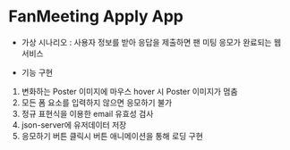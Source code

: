 # FanMeeting Apply App

- 가상 시나리오 : 사용자 정보를 받아 응답을 제출하면 팬 미팅 응모가 완료되는 웹 서비스

- 기능 구현

1. 변화하는 Poster 이미지에 마우스 hover 시 Poster 이미지가 멈춤
2. 모든 폼 요소를 입력하지 않으면 응모하기 불가
3. 정규 표현식을 이용한 email 유효성 검사
4. json-server에 유저데이터 저장
5. 응모하기 버튼 클릭시 버튼 애니메이션을 통해 로딩 구현
